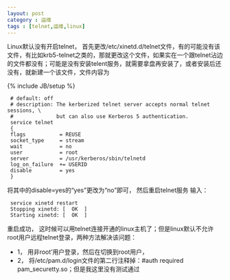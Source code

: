 ```yaml
---
layout: post
category : 运维 
tags : [telnet,运维,linux]
---
```

 
Linux默认没有开启telnet， 首先更改/etc/xinetd.d/telnet文件，有的可能没有该文件，有比如krb5-telnet之类的，那就更改这个文件，如果实在一个跟telnet沾边的文件都没有；可能是没有安装telent服务，就需要拿盘再安装了，或者安装后还没有，就新建一个该文件，文件内容为
 <!--break-->
 
{% include JB/setup %}

     # default: off
     # description: The kerberized telnet server accepts normal telnet sessions, \
     #              but can also use Kerberos 5 authentication.
     service telnet
     {
     flags           = REUSE
     socket_type     = stream
     wait            = no
     user            = root
     server          = /usr/kerberos/sbin/telnetd
     log_on_failure  += USERID
     disable         = yes
     }

将其中的disable=yes的“yes”更改为“no”即可， 然后重启telnet服务 输入：


     service xinetd restart
     Stopping xinetd: [  OK  ]
     Starting xinetd: [  OK  ]

重启成功， 这时候可以用telnet连接开通的linux主机了；但是linux默认不允许root用户远程telnet登录，两种方法解决该问题：

 - 1， 用非root’用户登录，然后在切换到root用户， 
 - 2， 将/etc/pam.d/login文件的第二行注释掉：#auth required pam_securetty.so；但是我这里没有测试通过 